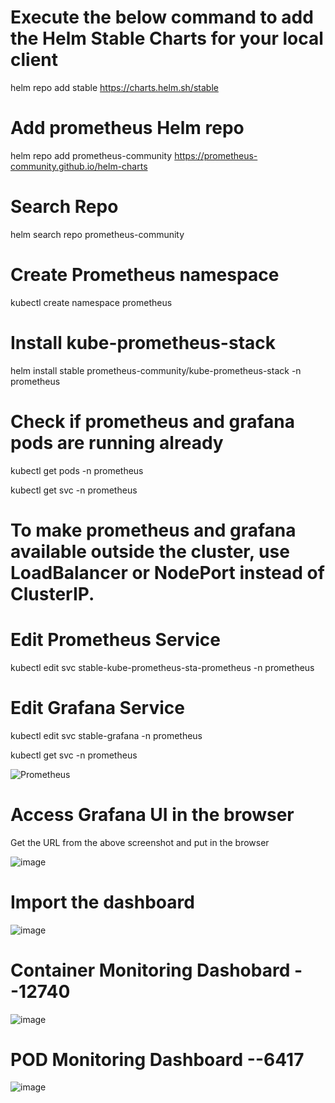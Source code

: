 # Execute the below command to add the Helm Stable Charts for your local client

helm repo add stable https://charts.helm.sh/stable



# Add prometheus Helm repo
helm repo add prometheus-community https://prometheus-community.github.io/helm-charts


# Search Repo
helm search repo prometheus-community

# Create Prometheus namespace
kubectl create namespace prometheus


# Install kube-prometheus-stack

helm install stable prometheus-community/kube-prometheus-stack -n prometheus



# Check if prometheus and grafana pods are running already
kubectl get pods -n prometheus


kubectl get svc -n prometheus



# To make prometheus and grafana available outside the cluster, use LoadBalancer or NodePort instead of ClusterIP.

# Edit Prometheus Service

kubectl edit svc stable-kube-prometheus-sta-prometheus -n prometheus



# Edit Grafana Service

kubectl edit svc stable-grafana -n prometheus


kubectl get svc -n prometheus


![Prometheus](https://github.com/KarthiCholan/KubernetesMonitoring/assets/108706606/038af60d-fca4-422e-8dfb-cfd0c4cf8111)



# Access Grafana UI in the browser

Get the URL from the above screenshot and put in the browser


![image](https://github.com/KarthiCholan/KubernetesMonitoring/assets/108706606/c05a919b-62ac-4697-b710-60ad44c7d63b)





# Import the dashboard




![image](https://github.com/KarthiCholan/KubernetesMonitoring/assets/108706606/02c71114-393d-4967-aa30-75bcc2417e6a)





# Container Monitoring Dashobard --12740 


![image](https://github.com/KarthiCholan/KubernetesMonitoring/assets/108706606/ac2c72cf-0e79-4f5e-9710-6c8671d25623)



# POD Monitoring Dashboard --6417


![image](https://github.com/KarthiCholan/KubernetesMonitoring/assets/108706606/ce46b32d-c99b-4ab9-8dd6-6797ecb40f29)

 